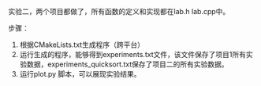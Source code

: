实验二，两个项目都做了，所有函数的定义和实现都在lab.h lab.cpp中。



步骤：
1. 根据CMakeLists.txt生成程序（跨平台）
2. 运行生成的程序，能够得到experiments.txt文件，该文件保存了项目1所有实验数据，experiments_quicksort.txt保存了项目二的所有实验数据。
3. 运行plot.py 脚本，可以展现实验结果。
